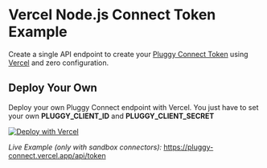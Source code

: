 # Vercel Node.js Connect Token Example

Create a single API endpoint to create your [Pluggy Connect Token](https://docs.pluggy.ai/#create-a-connect-token) using [Vercel](https://vercel.com) and zero configuration.

## Deploy Your Own

Deploy your own Pluggy Connect endpoint with Vercel. You just have to set your own **PLUGGY_CLIENT_ID** and **PLUGGY_CLIENT_SECRET**

[![Deploy with Vercel](https://vercel.com/button)](https://vercel.com/import/project?template=https://github.com/pluggyai/quickstart/tree/master/examples/vercel-node-connect-token)

_Live Example (only with sandbox connectors):_ https://pluggy-connect.vercel.app/api/token
